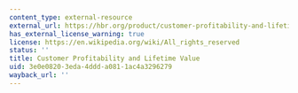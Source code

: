 ```yaml
---
content_type: external-resource
external_url: https://hbr.org/product/customer-profitability-and-lifetime-value/503019-PDF-ENG
has_external_license_warning: true
license: https://en.wikipedia.org/wiki/All_rights_reserved
status: ''
title: Customer Profitability and Lifetime Value
uid: 3e0e0820-3eda-4ddd-a081-1ac4a3296279
wayback_url: ''
---
```


